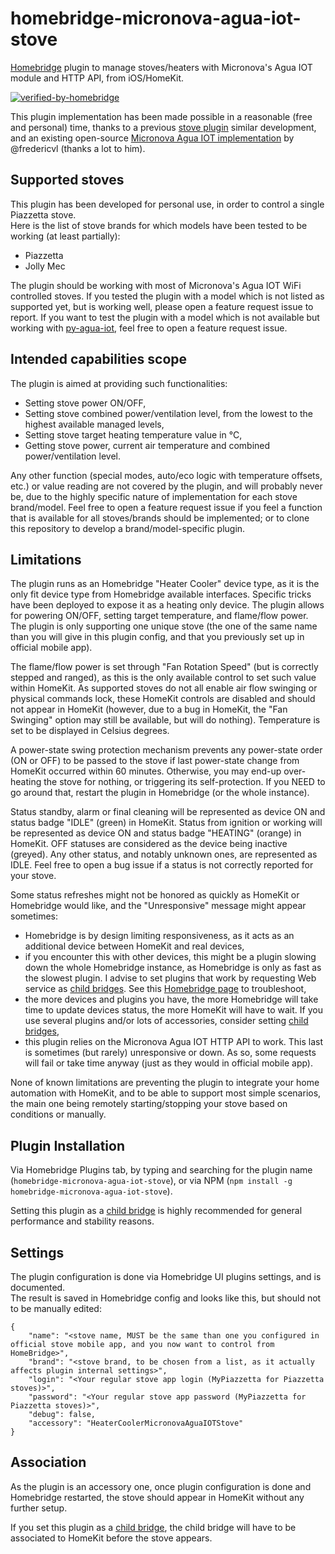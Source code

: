 # homebridge-micronova-agua-iot-stove
[Homebridge](https://github.com/homebridge/homebridge/) plugin to manage stoves/heaters with Micronova's Agua IOT module and HTTP API, from iOS/HomeKit.

[![verified-by-homebridge](https://badgen.net/badge/homebridge/verified/purple)](https://github.com/homebridge/homebridge/wiki/Verified-Plugins)

This plugin implementation has been made possible in a reasonable (free and personal) time, thanks to a previous [stove plugin](https://github.com/securechicken/homebridge-piazzetta-stove-simple) similar development, and an existing open-source [Micronova Agua IOT implementation](https://github.com/fredericvl/py-agua-iot) by @fredericvl (thanks a lot to him).

## Supported stoves
This plugin has been developed for personal use, in order to control a single Piazzetta stove.  
Here is the list of stove brands for which models have been tested to be working (at least partially):
- Piazzetta
- Jolly Mec

The plugin should be working with most of Micronova's Agua IOT WiFi controlled stoves. If you tested the plugin with a model which is not listed as supported yet, but is working well, please open a feature request issue to report. If you want to test the plugin with a model which is not available but working with [py-agua-iot](https://github.com/fredericvl/py-agua-iot), feel free to open a feature request issue.  

## Intended capabilities scope
The plugin is aimed at providing such functionalities:
- Setting stove power ON/OFF,
- Setting stove combined power/ventilation level, from the lowest to the highest available managed levels,
- Setting stove target heating temperature value in °C,
- Getting stove power, current air temperature and combined power/ventilation level.

Any other function (special modes, auto/eco logic with temperature offsets, etc.) or value reading are not covered by the plugin, and will probably never be, due to the highly specific nature of implementation for each stove brand/model. Feel free to open a feature request issue if you feel a function that is available for all stoves/brands should be implemented; or to clone this repository to develop a brand/model-specific plugin.

## Limitations
The plugin runs as an Homebridge "Heater Cooler" device type, as it is the only fit device type from Homebridge available interfaces. Specific tricks have been deployed to expose it as a heating only device. The plugin allows for powering ON/OFF, setting target temperature, and flame/flow power. The plugin is only supporting one unique stove (the one of the same name than you will give in this plugin config, and that you previously set up in official mobile app).

The flame/flow power is set through "Fan Rotation Speed" (but is correctly stepped and ranged), as this is the only available control to set such value within HomeKit. As supported stoves do not all enable air flow swinging or physical commands lock, these HomeKit controls are disabled and should not appear in HomeKit (however, due to a bug in HomeKit, the "Fan Swinging" option may still be available, but will do nothing). Temperature is set to be displayed in Celsius degrees.

A power-state swing protection mechanism prevents any power-state order (ON or OFF) to be passed to the stove if last power-state change from HomeKit occurred within 60 minutes. Otherwise, you may end-up over-heating the stove for nothing, or triggering its self-protection. If you NEED to go around that, restart the plugin in Homebridge (or the whole instance). 

Status standby, alarm or final cleaning will be represented as device ON and status badge "IDLE" (green) in HomeKit. Status from ignition or working will be represented as device ON and status badge "HEATING" (orange) in HomeKit. OFF statuses are considered as the device being inactive (greyed). Any other status, and notably unknown ones, are represented as IDLE. Feel free to open a bug issue if a status is not correctly reported for your stove.

Some status refreshes might not be honored as quickly as HomeKit or Homebridge would like, and the "Unresponsive" message might appear sometimes:
- Homebridge is by design limiting responsiveness, as it acts as an additional device between HomeKit and real devices,
- if you encounter this with other devices, this might be a plugin slowing down the whole Homebridge instance, as Homebridge is only as fast as the slowest plugin. I advise to set plugins that work by requesting Web service as [child bridges](https://github.com/homebridge/homebridge/wiki/Child-Bridges). See this [Homebridge page](https://github.com/homebridge/homebridge/wiki/Characteristic-Warnings) to troubleshoot,
- the more devices and plugins you have, the more Homebridge will take time to update devices status, the more HomeKit will have to wait. If you use several plugins and/or lots of accessories, consider setting [child bridges](https://github.com/homebridge/homebridge/wiki/Child-Bridges),
- this plugin relies on the Micronova Agua IOT HTTP API to work. This last is sometimes (but rarely) unresponsive or down. As so, some requests will fail or take time anyway (just as they would in official mobile app).

None of known limitations are preventing the plugin to integrate your home automation with HomeKit, and to be able to support most simple scenarios, the main one being remotely starting/stopping your stove based on conditions or manually.

## Plugin Installation
Via Homebridge Plugins tab, by typing and searching for the plugin name (`homebridge-micronova-agua-iot-stove`), or via NPM (`npm install -g homebridge-micronova-agua-iot-stove`).

Setting this plugin as a [child bridge](https://github.com/homebridge/homebridge/wiki/Child-Bridges) is highly recommended for general performance and stability reasons.

## Settings
The plugin configuration is done via Homebridge UI plugins settings, and is documented.  
The result is saved in Homebridge config and looks like this, but should not to be manually edited:
```
{
    "name": "<stove name, MUST be the same than one you configured in official stove mobile app, and you now want to control from HomeBridge>",
    "brand": "<stove brand, to be chosen from a list, as it actually affects plugin internal settings>",
    "login": "<Your regular stove app login (MyPiazzetta for Piazzetta stoves)>",
    "password": "<Your regular stove app password (MyPiazzetta for Piazzetta stoves)>",
    "debug": false,
    "accessory": "HeaterCoolerMicronovaAguaIOTStove"
}
```

## Association
As the plugin is an accessory one, once plugin configuration is done and Homebridge restarted, the stove should appear in HomeKit without any further setup.  

If you set this plugin as a [child bridge](https://github.com/homebridge/homebridge/wiki/Child-Bridges), the child bridge will have to be associated to HomeKit before the stove appears.
